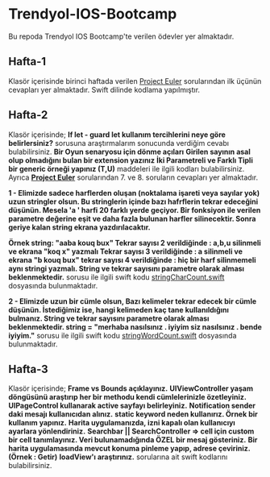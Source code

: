 # Trendyol-IOS-Bootcamp

Bu repoda Trendyol IOS Bootcamp'te verilen ödevler yer almaktadır. 

## Hafta-1

Klasör içerisinde birinci haftada verilen [Project Euler](https://projecteuler.net/archives) sorularından ilk üçünün cevapları yer almaktadır. Swift dilinde kodlama yapılmıştır.

## Hafta-2

Klasör içerisinde;
**If let - guard let kullanım tercihlerini neye göre belirlersiniz?** sorusuna araştırmalarım sonucunda verdiğim cevabı bulabilirsiniz.
**Bir Oyun senaryosu için dönme açıları** 
**Girilen sayının asal olup olmadığını bulan bir extension yazınız** 
**İki Parametreli ve Farklı Tipli bir generic örneği yapınız (T,U)** maddeleri ile ilgili kodları bulabilirsiniz.
Ayrıca **[Project Euler](https://projecteuler.net/archives)** sorularından 7. ve 8. soruların cevapları yer almaktadır.

**1 - Elimizde sadece harflerden oluşan (noktalama işareti veya sayılar yok) uzun stringler olsun. Bu stringlerin içinde bazı hafrflerin tekrar edeceğini düşünün. Mesela 'a ' harfi 20 farklı yerde geçiyor. Bir fonksiyon ile verilen parametre değerine eşit ve daha fazla bulunan harfler silinecektir. Sonra geriye kalan string ekrana yazdırılacaktır.**

**Örnek string: "aaba kouq bux" Tekrar sayısı 2 verildiğinde : a,b,u silinmeli ve ekrana "koq x" yazmalı Tekrar sayısı 3 verildiğinde : a silinmeli ve ekrana "b kouq bux" tekrar sayısı 4 verildiğinde : hiç bir harf silinmemeli aynı stringi yazmalı. String ve tekrar sayısını parametre olarak alması beklenmektedir.** sorusu ile ilgili swift kodu [stringCharCount.swift](https://github.com/hmgezer/Trendyol-IOS-Bootcamp/blob/main/Hafta-2/stringCharCount.swift) dosyasında bulunmaktadır.

**2 - Elimizde uzun bir cümle olsun, Bazı kelimeler tekrar edecek bir cümle düşünün. İstediğimiz ise, hangi kelimeden kaç tane kullanıldığını bulmanız. String ve tekrar sayısını parametre olarak alması beklenmektedir. string = "merhaba nasılsınız . iyiyim siz nasılsınız . bende iyiyim."** sorusu ile ilgili swift kodu [stringWordCount.swift](https://github.com/hmgezer/Trendyol-IOS-Bootcamp/blob/main/Hafta-2/stringWordCount.swift) dosyasında bulunmaktadır.

## Hafta-3

Klasör içerisinde;
**Frame vs Bounds açıklayınız.**
**UIViewController yaşam döngüsünü araştırıp her bir methodu kendi cümlelerinizle özetleyiniz.**
**UIPageControl kullanarak active sayfayı belirleyiniz.**
**Notification sender daki mesajı kullanıcıdan alınız.**
**static keyword neden kullanırız. Örnek bir kullanım yapınız.**
**Harita uygulamanızda, izni kapalı olan kullanıcıyı ayarlara yönlendiriniz.**
**Searchbar || SearchController => cell için custom bir cell tanımlayınız. Veri bulunamadığında ÖZEL bir mesaj gösteriniz.**
**Bir harita uygulamasında mevcut konuma pinleme yapıp, adrese çeviriniz. (Örnek : Getir)**
**loadView'ı araştırınız.**
sorularına ait swift kodlarını bulabilirsiniz.

